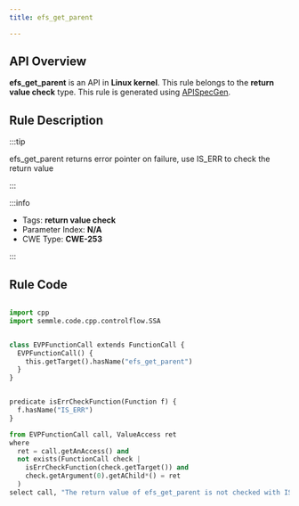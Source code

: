 ```yaml
---
title: efs_get_parent

---
```



## API Overview
**efs_get_parent** is an API in **Linux kernel**. This rule belongs to the **return value check** type. This rule is generated using [APISpecGen](../../tools/APISpecGen).
## Rule Description

:::tip

efs_get_parent returns error pointer on failure, use IS_ERR to check the return value

:::

:::info

- Tags: **return value check**
- Parameter Index: **N/A**
- CWE Type: **CWE-253**

:::

## Rule Code
```python

import cpp
import semmle.code.cpp.controlflow.SSA


class EVPFunctionCall extends FunctionCall {
  EVPFunctionCall() {
    this.getTarget().hasName("efs_get_parent")
  }
}


predicate isErrCheckFunction(Function f) {
  f.hasName("IS_ERR") 
}

from EVPFunctionCall call, ValueAccess ret
where
  ret = call.getAnAccess() and
  not exists(FunctionCall check |
    isErrCheckFunction(check.getTarget()) and
    check.getArgument(0).getAChild*() = ret
  )
select call, "The return value of efs_get_parent is not checked with IS_ERR."
    
```